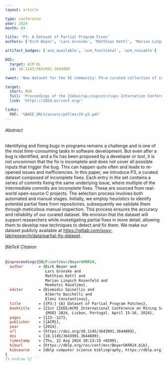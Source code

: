 ```yaml
---
layout: article

type: conference
year: 2024
month: 04

title: 'P3: A Dataset of Partial Program Fixes'
authors: ['Dirk Beyer', 'Lars Grunske', 'Matthias Kettl', 'Marian Lingsch-Rosenfeld', 'Moeketsi Raselimo']

artifact_badges: ['acm_available', 'acm_functional', 'acm_reusable']

DOI:
  target: ACM DL
  id: 10.1145/3643991.3644889

tweet: 'New dataset for the SE community: P3—a curated collection of incomplete bug fixes from real-world C projects. Each case documents multiple partial fixes leading to a complete fix, enabling reproducible studies on patch correctness, fix evolution, and automated repair.'

target:
  short: MSR
  full: 'Proceedings of the 21&hairsp;<sup>st</sup> Internation Conference on Mining Software Repositories, 2024'
  link: 'https://2024.msrconf.org/'

links:
  PDF: '%BASE_URL%/assets/pdf/msr24-p3.pdf'
---
```


###### Abstract
Identifying and fixing bugs in programs remains a challenge and is one of the most time-consuming tasks in software development. But even after a bug is identified, and a fix has been proposed by a developer or tool, it is not uncommon that the fix is incomplete and does not cover all possible inputs that trigger the bug. This can happen quite often and leads to re-opened issues and inefficiencies. In this paper, we introduce P3, a curated dataset composed of incomplete fixes. Each entry in the set contains a series of commits fixing the same underlying issue, where multiple of the intermediate commits are incomplete fixes. These are sourced from real-world open-source C projects. The selection process involves both automated and manual stages. Initially, we employ heuristics to identify potential partial fixes from repositories, subsequently we validate them through meticulous manual inspection. This process ensures the accuracy and reliability of our curated dataset. We envision that the dataset will support researchers while investigating partial fixes in more detail, allowing them to develop new techniques to detect and fix them. We make our dataset publicly available at https://gitlab.com/sosy-lab/research/data/partial-fix-dataset.

###### BibTeX Citation

```bibtex {% raw %}
@inproceedings{DBLP:conf/msr/BeyerGKRR24,
  author       = {Dirk Beyer and
                  Lars Grunske and
                  Matthias Kettl and
                  Marian Lingsch Rosenfeld and
                  Moeketsi Raselimo},
  editor       = {Diomidis Spinellis and
                  Alberto Bacchelli and
                  Eleni Constantinou},
  title        = {{P3:} {A} Dataset of Partial Program Patches},
  booktitle    = {21st {IEEE/ACM} International Conference on Mining Software Repositories,
                  {MSR} 2024, Lisbon, Portugal, April 15-16, 2024},
  pages        = {123--127},
  publisher    = {{ACM}},
  year         = {2024},
  url          = {https://doi.org/10.1145/3643991.3644889},
  doi          = {10.1145/3643991.3644889},
  timestamp    = {Thu, 22 Aug 2024 20:23:18 +0200},
  biburl       = {https://dblp.org/rec/conf/msr/BeyerGKRR24.bib},
  bibsource    = {dblp computer science bibliography, https://dblp.org}
}
{% endraw %} ```
